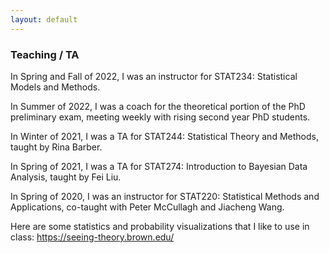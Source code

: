 ```yaml
---
layout: default
---
```



### Teaching / TA



In Spring and Fall of 2022, I was an instructor for STAT234: Statistical Models and Methods.

In Summer of 2022, I was a coach for the theoretical portion of the PhD preliminary exam, meeting weekly with rising second year PhD students.

In Winter of 2021, I was a TA for STAT244: Statistical Theory and Methods, taught by Rina Barber.

In Spring of 2021, I was a TA for STAT274: Introduction to Bayesian Data Analysis, taught by Fei Liu.

In Spring of 2020, I was an instructor for STAT220: Statistical Methods and Applications, co-taught with Peter McCullagh and Jiacheng Wang.

Here are some statistics and probability visualizations that I like to use in class: https://seeing-theory.brown.edu/

